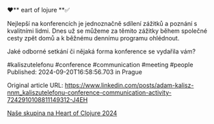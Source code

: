 ❤️** eart of lojure  **✅


Nejlepší na konferencích je jednoznačně sdílení zážitků a poznání s kvalitními lidmi. Dnes už se můžeme za těmito zážitky během společné cesty zpět domů a k běžnému dennímu programu ohlédnout.


Jaké odborné setkání či nějaká forma konference se vydařila vám?


#kaliszutelefonu #conference #communication #meeting #people
Published: 2024-09-20T16:58:56.703 in Prague

Original article URL: https://www.linkedin.com/posts/adam-kalisz-nnm_kaliszutelefonu-conference-communication-activity-7242910108811149312-J4EH

[Naše skupina na Heart of Clojure 2024](./media/dan-tomas-vit-adam.jpeg)